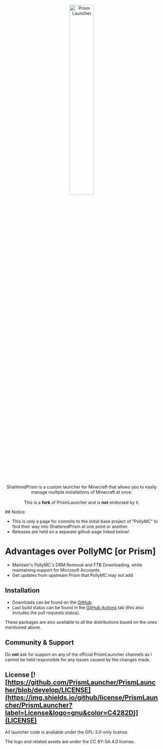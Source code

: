 <p align="center">
<picture>
  <source media="(prefers-color-scheme: dark)" srcset="/program_info/org.prismlauncher.PrismLauncher.logo-darkmode.svg">
  <source media="(prefers-color-scheme: light)" srcset="/program_info/org.prismlauncher.PrismLauncher.logo.svg">
  <img alt="Prism Launcher" src="/program_info/org.prismlauncher.PrismLauncher.logo.svg" width="40%">
</picture>
</p>

<p align="center">
  ShatteredPrism is a custom launcher for Minecraft that allows you to easily manage multiple installations of Minecraft at once.<br />
  <br />This is a <b>fork</b> of PrismLauncher and is <b>not</b> endorsed by it.
</p>
## Notice

- This is only a page for commits to the initial base project of "PollyMC" to find their way into ShatteredPrism at one point or another.
- Releases are held on a separate github page linked below!

# Advantages over PollyMC [or Prism]

- Maintain's PollyMC's DRM Removal and FTB Downloading, while maintaining support for Microsoft Accounts
- Get updates from upstream Prism that PollyMC may not add


## Installation

- Downloads can be found on the [GitHub](https://github.com/LunaisLazier/ShatteredPrism).
- Last build status can be found in the [GitHub Actions](https://github.com/LunaisLazier/ShatteredPrism/actions) tab (this also includes the pull requests status).

These packages are also available to all the distributions based on the ones mentioned above.

## Community & Support

Do **not** ask for support on any of the official PrismLauncher channels as I cannot be held responsible for any issues caused by the changes made.


## License [![https://github.com/PrismLauncher/PrismLauncher/blob/develop/LICENSE](https://img.shields.io/github/license/PrismLauncher/PrismLauncher?label=License&logo=gnu&color=C4282D)](LICENSE)

All launcher code is available under the GPL-3.0-only license.

The logo and related assets are under the CC BY-SA 4.0 license.
